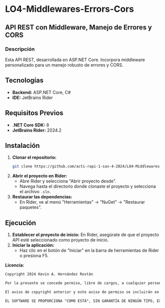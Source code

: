 # LO4-Middlewares-Errors-Cors

## API REST con Middleware, Manejo de Errores y CORS

### Descripción

Esta API REST, desarrollada en ASP.NET Core. Incorpora middleware personalizado para un manejo robusto de errores y CORS. 

## Tecnologías

* **Backend:** ASP.NET Core, C#
* **IDE:** JetBrains Rider

## Requisitos Previos

* **.NET Core SDK:** 8
* **JetBrains Rider:** 2024.2

## Instalación

1. **Clonar el repositorio:**
   ```bash
   git clone https://github.com/acti-rapi-1-sav-4-2024/L04-Middlewares-Errors-Cors
   ```
2. **Abrir el proyecto en Rider:**
   * Abre Rider y selecciona "Abrir proyecto desde".
   * Navega hasta el directorio donde clonaste el proyecto y selecciona el archivo `.sln`.
3. **Restaurar las dependencias:**
   * En Rider, ve al menú "Herramientas" -> "NuGet" -> "Restaurar paquetes".

## Ejecución

1. **Establecer el proyecto de inicio:** En Rider, asegúrate de que el proyecto API esté seleccionado como proyecto de inicio.
2. **Iniciar la aplicación:**
   * Haz clic en el botón de "Iniciar" en la barra de herramientas de Rider o presiona F5.


**Licencia:**

```txt
Copyright 2024 Kevin A. Hernández Rostán

Por la presente se concede permiso, libre de cargos, a cualquier persona que obtenga una copia de este software y de los archivos de documentación asociados (el "Software"), a utilizar el Software sin restricción, incluyendo sin limitación los derechos a usar, copiar, modificar, fusionar, publicar, distribuir, sublicenciar, y/o vender copias del Software, y a permitir a las personas a las que se les proporcione el Software a hacer lo mismo, sujeto a las siguientes condiciones:

El aviso de copyright anterior y este aviso de permiso se incluirán en todas las copias o partes sustanciales del Software.

EL SOFTWARE SE PROPORCIONA "COMO ESTÁ", SIN GARANTÍA DE NINGÚN TIPO, EXPRESA O IMPLÍCITA, INCLUYENDO PERO NO LIMITADO A GARANTÍAS DE COMERCIALIZACIÓN, IDONEIDAD PARA UN PROPÓSITO PARTICULAR E INCUMPLIMIENTO. EN NINGÚN CASO LOS AUTORES O PROPIETARIOS DE LOS DERECHOS DE AUTOR SERÁN RESPONSABLES DE NINGUNA RECLAMACIÓN, DAÑOS U OTRAS RESPONSABILIDADES, YA SEA EN UNA ACCIÓN DE CONTRATO, AGRAVIO O CUALQUIER OTRO MOTIVO, DERIVADAS DE, FUERA DE O EN CONEXIÓN CON EL SOFTWARE O SU USO U OTRO TIPO DE ACCIONES EN EL SOFTWARE.
```
